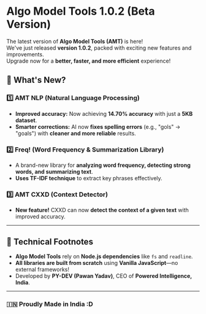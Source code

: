 # Algo Model Tools 1.0.2 (Beta Version)

The latest version of **Algo Model Tools (AMT)** is here!  
We've just released **version 1.0.2**, packed with exciting new features and improvements.  
Upgrade now for a **better, faster, and more efficient** experience!  

## 🚀 What's New?  

### 1️⃣ **AMT NLP (Natural Language Processing)**  
- **Improved accuracy:** Now achieving **14.70% accuracy** with just a **5KB dataset**.  
- **Smarter corrections:** AI now **fixes spelling errors** (e.g., "gols" → "goals") with **cleaner and more reliable** results.  

### 2️⃣ **Freq! (Word Frequency & Summarization Library)**  
- A brand-new library for **analyzing word frequency, detecting strong words, and summarizing text**.  
- **Uses TF-IDF technique** to extract key phrases effectively.  

### 3️⃣ **AMT CXXD (Context Detector)**  
- **New feature!** CXXD can now **detect the context of a given text** with improved accuracy.  

---

## 📌 **Technical Footnotes**  
- **Algo Model Tools** rely on **Node.js dependencies** like `fs` and `readline`.  
- **All libraries are built from scratch** using **Vanilla JavaScript**—no external frameworks!  
- Developed by **PY-DEV (Pawan Yadav)**, CEO of **Powered Intelligence, India**.  

---

### 🇮🇳 **Proudly Made in India**  :D
